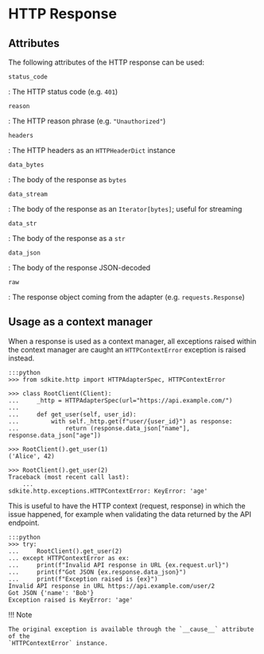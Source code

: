 # HTTP Response

## Attributes

The following attributes of the HTTP response can be used:

`status_code`

: The HTTP status code (e.g. `401`)

`reason`

: The HTTP reason phrase (e.g. `"Unauthorized"`)

`headers`

: The HTTP headers as an `HTTPHeaderDict` instance

`data_bytes`

: The body of the response as `bytes`

`data_stream`

: The body of the response as an `Iterator[bytes]`; useful for streaming

`data_str`

: The body of the response as a `str`

`data_json`

: The body of the response JSON-decoded

`raw`

: The response object coming from the adapter (e.g. `requests.Response`)

## Usage as a context manager

When a response is used as a context manager, all exceptions raised within the context
manager are caught an `HTTPContextError` exception is raised instead.

    :::python
    >>> from sdkite.http import HTTPAdapterSpec, HTTPContextError

    >>> class RootClient(Client):
    ...     _http = HTTPAdapterSpec(url="https://api.example.com/")
    ...
    ...     def get_user(self, user_id):
    ...         with self._http.get(f"user/{user_id}") as response:
    ...             return (response.data_json["name"], response.data_json["age"])

    >>> RootClient().get_user(1)
    ('Alice', 42)

    >>> RootClient().get_user(2)
    Traceback (most recent call last):
        ...
    sdkite.http.exceptions.HTTPContextError: KeyError: 'age'

This is useful to have the HTTP context (request, response) in which the issue happened,
for example when validating the data returned by the API endpoint.

    :::python
    >>> try:
    ...     RootClient().get_user(2)
    ... except HTTPContextError as ex:
    ...     print(f"Invalid API response in URL {ex.request.url}")
    ...     print(f"Got JSON {ex.response.data_json}")
    ...     print(f"Exception raised is {ex}")
    Invalid API response in URL https://api.example.com/user/2
    Got JSON {'name': 'Bob'}
    Exception raised is KeyError: 'age'

!!! Note

    The original exception is available through the `__cause__` attribute of the
    `HTTPContextError` instance.
